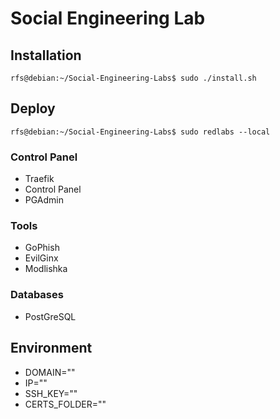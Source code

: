 # Social Engineering Lab

## Installation

```console
rfs@debian:~/Social-Engineering-Labs$ sudo ./install.sh
```


## Deploy
```console
rfs@debian:~/Social-Engineering-Labs$ sudo redlabs --local
```
### Control Panel

- Traefik
- Control Panel
- PGAdmin

### Tools

- GoPhish
- EvilGinx
- Modlishka

### Databases

- PostGreSQL

## Environment

- DOMAIN=""
- IP=""
- SSH_KEY=""
- CERTS_FOLDER=""
